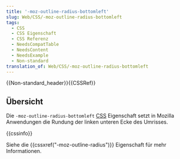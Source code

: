 ```yaml
---
title: '-moz-outline-radius-bottomleft'
slug: Web/CSS/-moz-outline-radius-bottomleft
tags:
  - CSS
  - CSS Eigenschaft
  - CSS Referenz
  - NeedsCompatTable
  - NeedsContent
  - NeedsExample
  - Non-standard
translation_of: Web/CSS/-moz-outline-radius-bottomleft
---
```

{{Non-standard_header}}{{CSSRef}}

## Übersicht

Die `-moz-outline-radius-bottomleft` [CSS](/de/docs/Web/CSS) Eigenschaft setzt in Mozilla Anwendungen die Rundung der linken unteren Ecke des Umrisses.

{{cssinfo}}

Siehe die {{cssxref("-moz-outline-radius")}} Eigenschaft für mehr Informationen.
